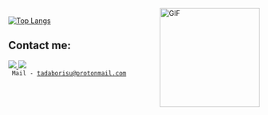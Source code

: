 <img align="right" alt="GIF" src="https://media.giphy.com/media/dxn6fRlTIShoeBr69N/giphy.gif?raw=true" width="200" height="200"> <br>
[![Top Langs](https://github-readme-stats.vercel.app/api/top-langs/?username=tadaborisu&amp;layout=compact&amp;hide_border=true&theme=slateorange)](https://github.com/anuraghazra/github-readme-stats)

## Contact me:
<a href="https://vk.com/tadaborisu"> <img src="https://img.icons8.com/color/50/000000/vk-com.png"> </a>
<a href="https://t.me/googolplexcoperbytes"> <img src="https://img.icons8.com/color/48/000000/telegram-app--v1.png"> </a> <br>
<code> Mail - tadaborisu@protonmail.com  </code>
